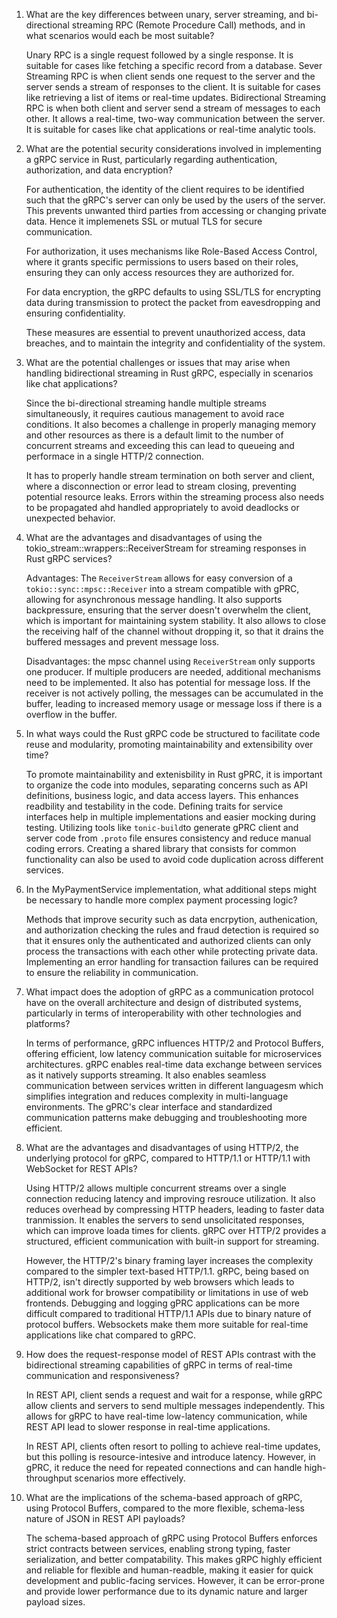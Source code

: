 1. What are the key differences between unary, server streaming, and bi-directional streaming RPC (Remote Procedure Call) methods, and in what scenarios would each be most suitable?

    Unary RPC is a single request followed by a single response. It is suitable for cases like fetching a specific record from a database. Sever Streaming RPC is when client sends one request to the server and the server sends a stream of responses to the client. It is suitable for cases like retrieving a list of items or real-time updates. Bidirectional Streaming RPC is when both client and server send a stream of messages to each other. It allows a real-time, two-way communication between the server. It is suitable for cases like chat applications or real-time analytic tools. 

2. What are the potential security considerations involved in implementing a gRPC service in Rust, particularly regarding authentication, authorization, and data encryption?

    For authentication, the identity of the client requires to be identified such that the gRPC's server can only be used by the users of the server. This prevents unwanted third parties from accessing or changing private data. Hence it implemenets SSL or mutual TLS for secure communication. 

    For authorization, it uses mechanisms like Role-Based Access Control, where it grants specific permissions to users based on their roles, ensuring they can only access resources they are authorized for.

    For data encryption, the gRPC defaults to using SSL/TLS for encrypting data during transmission to protect the packet from eavesdropping and ensuring confidentiality. 

    These measures are essential to prevent unauthorized access, data breaches, and to maintain the integrity and confidentiality of the system. 


3. What are the potential challenges or issues that may arise when handling bidirectional streaming in Rust gRPC, especially in scenarios like chat applications?

    Since the bi-directional streaming handle multiple streams simultaneously, it requires cautious management to avoid race conditions. It also becomes a challenge in properly managing memory and other resources as there is a default limit to the number of concurrent streams and exceeding this can lead to queueing and performace in a single HTTP/2 connection. 
    
    It has to properly handle stream termination on both server and client, where a disconnection or error lead to stream closing, preventing potential resource leaks. Errors within the streaming process also needs to be propagated ahd handled appropriately to avoid deadlocks or unexpected behavior. 

4. What are the advantages and disadvantages of using the tokio_stream::wrappers::ReceiverStream for streaming responses in Rust gRPC services?

    Advantages:
    The ```ReceiverStream``` allows for easy conversion of a ```tokio::sync::mpsc::Receiver``` into a stream compatible with gPRC, allowing for asynchronous message handling. It also supports backpressure, ensuring that the server doesn't overwhelm the client, which is important for maintaining system stability. It also allows to close the receiving half of the channel without dropping it, so that it drains the buffered messages and prevent message loss. 

    Disadvantages: the mpsc channel using ```ReceiverStream``` only supports one producer. If multiple producers are needed, additional mechanisms need to be implemented. It also has potential for message loss. If the receiver is not actively polling, the messages can be accumulated in the buffer, leading to increased memory usage or message loss if there is a overflow in the buffer. 

5. In what ways could the Rust gRPC code be structured to facilitate code reuse and modularity, promoting maintainability and extensibility over time?

    To promote maintainability and extenisbility in Rust gPRC, it is important to organize the code into modules, separating concerns such as API definitions, business logic, and data access layers. This enhances readbility and testability in the code. Defining traits for service interfaces help in multiple implementations and easier mocking during testing. Utilizing tools like ```tonic-build```to generate gPRC client and server code from ```.proto``` file ensures consistency and reduce manual coding errors. Creating a shared library that consists for common functionality can also be used to avoid code duplication across different services. 

6. In the MyPaymentService implementation, what additional steps might be necessary to handle more complex payment processing logic?

    Methods that improve security such as data encrpytion, authenication, and authorization checking the rules and fraud detection is required so that it ensures only the authenticated and authorized clients can only process the transactions with each other while protecting private data. Implementing an error handling for transaction failures can be required to ensure the reliability in communication. 

7. What impact does the adoption of gRPC as a communication protocol have on the overall architecture and design of distributed systems, particularly in terms of interoperability with other technologies and platforms?

    In terms of performance, gRPC influences HTTP/2 and Protocol Buffers, offering efficient, low latency communication suitable for microservices architectures. gRPC enables real-time data exchange between services as it natively supports streaming. It also enables seamless communication between services written in different languagesm which simplifies integration and reduces complexity in multi-language environments. The gPRC's clear interface and standardized communication patterns make debugging and troubleshooting more efficient. 

8. What are the advantages and disadvantages of using HTTP/2, the underlying protocol for gRPC, compared to HTTP/1.1 or HTTP/1.1 with WebSocket for REST APIs?

    Using HTTP/2 allows multiple concurrent streams over a single connection reducing latency and improving resrouce utilization. It also reduces overhead by compressing HTTP headers, leading to faster data tranmission. It enables the servers to send unsolicitated responses, which can improve loada times for clients. gRPC over HTTP/2 provides a structured, efficient communication with built-in support for streaming.

    However, the HTTP/2's binary framing layer increases the complexity compared to the simpler text-based HTTP/1.1. gRPC, being based on HTTP/2, isn't directly supported by web browsers which leads to additional work for browser compatibility or limitations in use of web frontends. Debugging and logging gPRC applications can be more difficult compared to traditional HTTP/1.1 APIs due to binary nature of protocol buffers. Websockets make them more suitable for real-time applications like chat compared to gRPC.

9. How does the request-response model of REST APIs contrast with the bidirectional streaming capabilities of gRPC in terms of real-time communication and responsiveness?

    In REST API, client sends a request and wait for a response, while gRPC allow clients and servers to send multiple messages independently. This allows for gRPC to have real-time low-latency communication, while REST API lead to slower response in real-time applications. 

    In REST API, clients often resort to polling to achieve real-time updates, but this polling is resource-intesive and introduce latency. However, in gPRC, it reduce the need for repeated connections and can handle high-throughput scenarios more effectively.

10. What are the implications of the schema-based approach of gRPC, using Protocol Buffers, compared to the more flexible, schema-less nature of JSON in REST API payloads?

    The schema-based approach of gRPC using Protocol Buffers enforces strict contracts between services, enabling strong typing, faster serialization, and better compatability. This makes gRPC highly efficient and reliable for flexible and human-readble, making it easier for quick development and public-facing services. However, it can be error-prone and provide lower performance due to its dynamic nature and larger payload sizes. 

